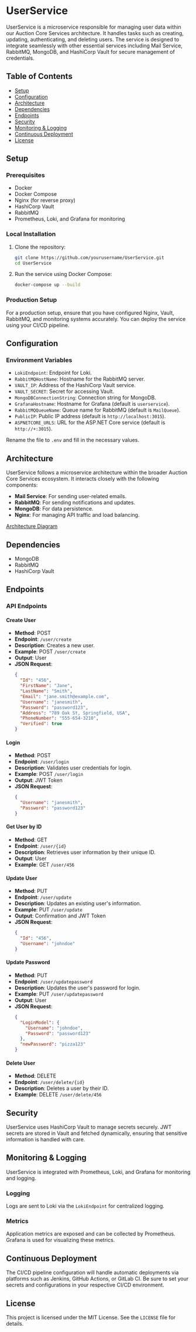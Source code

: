 # UserService

UserService is a microservice responsible for managing user data within our Auction Core Services architecture. It handles tasks such as creating, updating, authenticating, and deleting users. The service is designed to integrate seamlessly with other essential services including Mail Service, RabbitMQ, MongoDB, and HashiCorp Vault for secure management of credentials.

## Table of Contents

- [Setup](#setup)
- [Configuration](#configuration)
- [Architecture](#architecture)
- [Dependencies](#dependencies)
- [Endpoints](#endpoints)
- [Security](#security)
- [Monitoring & Logging](#monitoring--logging)
- [Continuous Deployment](#continuous-deployment)
- [License](#license)

## Setup

### Prerequisites

- Docker
- Docker Compose
- Nginx (for reverse proxy)
- HashiCorp Vault
- RabbitMQ
- Prometheus, Loki, and Grafana for monitoring

### Local Installation

1. Clone the repository:

    ```bash
    git clone https://github.com/yourusername/UserService.git
    cd UserService
    ```

2. Run the service using Docker Compose:

    ```bash
    docker-compose up --build
    ```

### Production Setup

For a production setup, ensure that you have configured Nginx, Vault, RabbitMQ, and monitoring systems accurately. You can deploy the service using your CI/CD pipeline.

## Configuration

### Environment Variables

- `LokiEndpoint`: Endpoint for Loki.
- `RabbitMQHostName`: Hostname for the RabbitMQ server.
- `VAULT_IP`: Address of the HashiCorp Vault service.
- `VAULT_SECRET`: Secret for accessing Vault.
- `MongoDBConnectionString`: Connection string for MongoDB.
- `GrafanaHostname`: Hostname for Grafana (default is `userservice`).
- `RabbitMQQueueName`: Queue name for RabbitMQ (default is `MailQueue`).
- `PublicIP`: Public IP address (default is `http://localhost:3015`).
- `ASPNETCORE_URLS`: URL for the ASP.NET Core service (default is `http://+:3015`).

Rename the file to `.env` and fill in the necessary values.

## Architecture

UserService follows a microservice architecture within the broader Auction Core Services ecosystem. It interacts closely with the following components:

- **Mail Service**: For sending user-related emails.
- **RabbitMQ**: For sending notifications and updates.
- **MongoDB**: For data persistence.
- **Nginx**: For managing API traffic and load balancing.

[Architecture Diagram](https://s.icepanel.io/mB4kr95xX1FRKO/LEDe)

## Dependencies

- MongoDB
- RabbitMQ
- HashiCorp Vault

## Endpoints

### API Endpoints

#### Create User

- **Method**: POST
- **Endpoint**: `/user/create`
- **Description**: Creates a new user.
- **Example**: POST `/user/create`
- **Output**: User
- **JSON Request**:
    ```json
    {
      "Id": "456",
      "FirstName": "Jane",
      "LastName": "Smith",
      "Email": "jane.smith@example.com",
      "Username": "janesmith",
      "Password": "password123",
      "Address": "789 Oak St, Springfield, USA",
      "PhoneNumber": "555-654-3210",
      "Verified": true
    }
    ```

#### Login

- **Method**: POST
- **Endpoint**: `/user/login`
- **Description**: Validates user credentials for login.
- **Example**: POST `/user/login`
- **Output**: JWT Token
- **JSON Request**:
    ```json
    {
      "Username": "janesmith",
      "Password": "password123"
    }
    ```

#### Get User by ID

- **Method**: GET
- **Endpoint**: `/user/{id}`
- **Description**: Retrieves user information by their unique ID.
- **Output**: User
- **Example**: GET `/user/456`

#### Update User

- **Method**: PUT
- **Endpoint**: `/user/update`
- **Description**: Updates an existing user's information.
- **Example**: PUT `/user/update`
- **Output**: Confirmation and JWT Token
- **JSON Request**:
    ```json
    {
      "Id": "456",
      "Username": "johndoe"
    }
    ```

#### Update Password

- **Method**: PUT
- **Endpoint**: `/user/updatepassword`
- **Description**: Updates the user's password for login.
- **Example**: PUT `/user/updatepassword`
- **Output**: User
- **JSON Request**:
    ```json
    {
      "LoginModel": {
        "Username": "johndoe",
        "Password": "password123"
      },
      "newPassword": "pizza123"
    }
    ```

#### Delete User

- **Method**: DELETE
- **Endpoint**: `/user/delete/{id}`
- **Description**: Deletes a user by their ID.
- **Example**: DELETE `/user/delete/456`

## Security

UserService uses HashiCorp Vault to manage secrets securely. JWT secrets are stored in Vault and fetched dynamically, ensuring that sensitive information is handled with care.

## Monitoring & Logging

UserService is integrated with Prometheus, Loki, and Grafana for monitoring and logging. 

### Logging

Logs are sent to Loki via the `LokiEndpoint` for centralized logging.

### Metrics

Application metrics are exposed and can be collected by Prometheus. Grafana is used for visualizing these metrics.

## Continuous Deployment

The CI/CD pipeline configuration will handle automatic deployments via platforms such as Jenkins, GitHub Actions, or GitLab CI. Be sure to set your secrets and configurations in your respective CI/CD environment.

## License

This project is licensed under the MIT License. See the `LICENSE` file for details.
